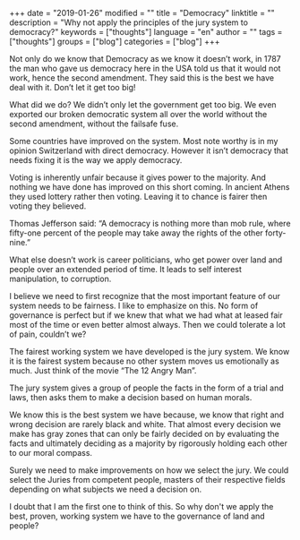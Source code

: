 +++
date = "2019-01-26"
modified = ""
title = "Democracy"
linktitle = ""
description = "Why not apply the principles of the jury system to democracy?"
keywords = ["thoughts"]
language = "en"
author = ""
tags = ["thoughts"]
groups = ["blog"]
categories = ["blog"]
+++

Not only do we know that Democracy as we know it doesn’t work, in 1787 the man who gave us democracy here in the USA told us that it would not work, hence the second amendment. They said this is the best we have deal with it. Don’t let it get too big!

What did we do? We didn’t only let the government get too big. We even exported our broken democratic system all over the world without the second amendment, without the failsafe fuse.

Some countries have improved on the system. Most note worthy is in my opinion Switzerland with direct democracy. However it isn’t democracy that needs fixing it is the way we apply democracy.

Voting is inherently unfair because it gives power to the majority. And nothing we have done has improved on this short coming. In ancient Athens they used lottery rather then voting. Leaving it to chance is fairer then voting they believed.

Thomas Jefferson said: “A democracy is nothing more than mob rule, where fifty-one percent of the people may take away the rights of the other forty-nine.”

What else doesn’t work is career politicians, who get power over land and people over an extended period of time. It leads to self interest manipulation, to corruption.

I believe we need to first recognize that the most important feature of our system needs to be fairness. I like to emphasize on this. No form of governance is perfect but if we knew that what we had what at leased fair most of the time or even better almost always. Then we could tolerate a lot of pain, couldn’t we?

The fairest working system we have developed is the jury system. We know it is the fairest system because no other system moves us emotionally as much. Just think of the movie “The 12 Angry Man”.

The jury system gives a group of people the facts in the form of a trial and laws, then asks them to make a decision based on human morals.

We know this is the best system we have because, we know that right and wrong decision are rarely black and white. That almost every decision we make has gray zones that can only be fairly decided on by evaluating the facts and ultimately deciding as a majority by rigorously holding each other to our moral compass.

Surely we need to make improvements on how we select the jury. We could select the Juries from competent people, masters of their respective fields depending on what subjects we need a decision on.

I doubt that I am the first one to think of this. So why don't we apply the best, proven, working system we have to the governance of land and people?
